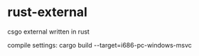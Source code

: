 # rust-external
csgo external written in rust

compile settings: cargo build --target=i686-pc-windows-msvc
